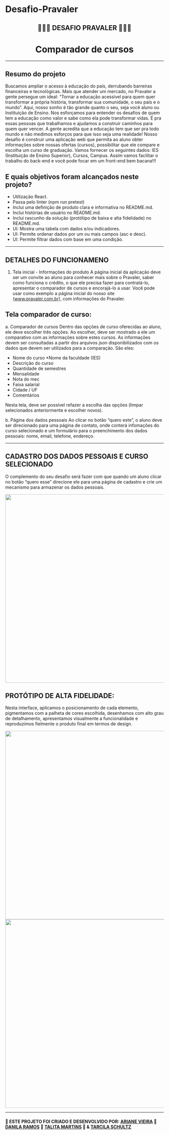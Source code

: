 # Desafio-Pravaler
##  <div align="center"> 💚💛🧡 DESAFIO PRAVALER 🧡💛💚 </div>

# <div align="center"> Comparador de cursos </div>

<!-- ### <div align="center"> Acesse o projeto completo [CLICANDO AQUI](https://vanessanmenezes.github.io/SAP009-data-lovers/src) </div> -->

***

## Resumo do projeto

Buscamos ampliar o acesso à educação do país, derrubando barreiras financeiras e
tecnológicas.
Mais que atender um mercado, no Pravaler a gente persegue um ideal: “Tornar a educação
acessível para quem quer transformar a própria história, transformar sua comunidade, o seu
país e o mundo”. Aqui, nosso sonho é tão grande quanto o seu, seja você aluno ou
Instituição de Ensino.
Nos esforçamos para entender os desafios de quem tem a educação como valor e sabe
como ela pode transformar vidas. É pra essas pessoas que trabalhamos e ajudamos a
construir caminhos para quem quer vencer. A gente acredita que a educação tem que ser
pra todo mundo e não medimos esforços para que isso seja uma realidade!
Nosso desafio é construir uma aplicação web que permita ao aluno obter informações sobre
nossas ofertas (cursos), possibilitar que ele compare e escolha um curso de graduação.
Vamos fornecer os seguintes dados: IES (Instituição de Ensino Superior), Cursos, Campus.
Assim vamos facilitar o trabalho do back-end e você pode focar em um front-end bem
bacana!!!


## E quais objetivos foram alcançados neste projeto?

* Utilização React.
* Passa pelo linter (npm run pretest)
* Inclui uma definição de produto clara e informativa no README.md.
* Inclui histórias de usuário no README.md.
* Inclui rascunho da solução (protótipo de baixa e alta fidelidade) no README.md.
* UI: Mostra uma tabela com dados e/ou indicadores.
* UI: Permite ordenar dados por um ou mais campos (asc e desc).
* UI: Permite filtrar dados com base em uma condição.


***

## DETALHES DO FUNCIONAMENO

1. Tela inicial - Informações do produto
A página inicial da aplicação deve ser um convite ao aluno para conhecer mais sobre o
Pravaler, saber como funciona o crédito, o que ele precisa fazer para contratá-lo, apresentar
o comparador de cursos e encorajá-lo a usar.
Você pode usar como exemplo a página inicial do nosso site (www.pravaler.com.br), com
informações do Pravaler.

<!-- IMAGEM -->

## Tela comparador de curso:

a. Comparador de cursos
Dentro das opções de curso oferecidas ao aluno, ele deve escolher três opções. Ao escolher,
deve ser mostrado a ele um comparativo com as informações sobre estes cursos.
As informações devem ser consultadas a partir dos arquivos json disponibilizados com os
dados que devem ser utilizados para a comparação. São eles:

* Nome do curso
*Nome da faculdade (IES)
* Descrição do curso
* Quantidade de semestres
* Mensalidade
* Nota do mec
* Faixa salarial
* Cidade / UF
* Comentários

Nesta tela, deve ser possível refazer a escolha das opções (limpar selecionados
anteriormente e escolher novos).

<!-- imagem -->

b. Página dos dados pessoais
Ao clicar no botão “quero este”, o aluno deve ser direcionado para uma página de contato,
onde conterá infomações do curso selecionado e um formulário para o preenchimento dos
dados pessoais: nome, email, telefone, endereço.

<!-- imagem -->

***

## CADASTRO DOS DADOS PESSOAIS E CURSO SELECIONADO

O complemento do seu desafio será fazer com que quando um aluno clicar no botão “quero
esse” direcione ele para uma página de cadastro e crie um mecanismo para armazenar os
dados pessoais.

<img src= "src/historias-usuarios.png" width = "800px" height = "600px"/> 

## PROTÓTIPO DE ALTA FIDELIDADE:

Nesta interface, aplicamos o posicionamento de cada elemento, pigmentamos com a
palheta de cores escolhida, desenhamos com alto grau de detalhamento, apresentamos
visualmente a funcionalidade e reproduzimos fielmente o produto final em termos de design.

<img src= "src/prototipo-alta1.png" width = "800px" height = "600px"/> 
<img src= "src/prototipo-alta2.png" width = "800px" height = "600px"/>




***

#### 🧡 ESTE PROJETO FOI CRIADO E DESENVOLVIDO POR: [ARIANE VIEIRA](https://github.com/VieiraAriane) 💛 [DANILA RAMOS](https://github.com/DanilaRamos) 💛 [TALITA MARTINS](https://github.com/talitamsx) 💛 & [TARCILA SCHULTZ](https://github.com/TataSchultz) 
